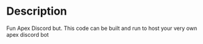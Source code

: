 # Description
Fun Apex Discord but. This code can be built and run to host your very own apex discord bot